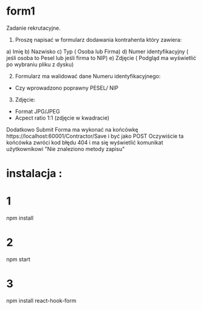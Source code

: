 # form1
Zadanie rekrutacyjne. 

1. Proszę napisać w formularz dodawania kontrahenta który zawiera:

a) Imię
b) Nazwisko
c) Typ ( Osoba lub Firma)
d) Numer identyfikacyjny ( jeśli osoba to Pesel lub jeśli firma to NIP)
e) Zdjęcie ( Podgląd ma wyświetlić po wybraniu pliku z dysku)

2. Formularz ma walidować dane Numeru identyfikacyjnego:

- Czy wprowadzono poprawny PESEL/ NIP

3. Zdjęcie:

- Format JPG/JPEG
- Acpect ratio 1:1 (zdjęcie w kwadracie)

Dodatkowo Submit Forma ma wykonać na końcówkę  https://localhost:60001/Contractor/Save   i być jako POST Oczywiście ta końcówka zwróci kod błędu 404 i ma się wyświetlić komunikat użytkownikowi "Nie znaleziono metody zapisu"

 
# instalacja :
# 1 
npm install 
# 2
npm start
# 3
npm install react-hook-form

